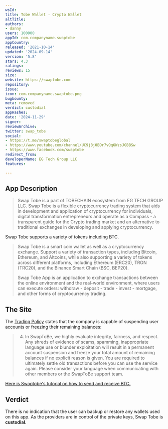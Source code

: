 ```yaml
---
wsId: 
title: Tobe Wallet - Crypto Wallet
altTitle: 
authors:
- danny
users: 100000
appId: com.companyname.swaptobe
appCountry: 
released: '2021-10-14'
updated: '2024-09-14'
version: '5.8'
stars: 4.3
ratings: 
reviews: 15
size: 
website: https://swaptobe.com
repository: 
issue: 
icon: com.companyname.swaptobe.png
bugbounty: 
meta: removed
verdict: custodial
appHashes: 
date: '2024-11-29'
signer: 
reviewArchive: 
twitter: swap_tobe
social:
- https://t.me/swaptobeglobal
- https://www.youtube.com/channel/UC9jBj0BDr7vQq6WzsJGBBSw
- https://www.facebook.com/swaptobe
redirect_from: 
developerName: EG Tech Group LLC
features: 

---
```


## App Description

> Swap Tobe is a part of TOBECHAIN ​​ecosystem from EG TECH GROUP LLC. Swap Tobe is a flexible cryptocurrency trading system that aids in development and application of cryptocurrency for individuals, digital transformation entrepreneurs and operate as a Compass - a transparent guide for the Crypto trading market and an alternative to traditional exchanges in developing and applying cryptocurrency.

Swap Tobe supports a variety of tokens including BTC.

> Swap Tobe is a smart coin wallet as well as a cryptocurrency exchange. Support a variety of transaction types, including Bitcoin, Ethereum, and Altcoins, while also supporting a variety of tokens across different platforms, including Ethereum (ERC20), TRON (TRC20), and the Binance Smart Chain (BSC, BEP20).
>
> Swap Tobe App is an application to exchange transactions between the online environment and the real-world environment, where users can execute orders: withdraw - deposit - trade - invest - mortgage, and other forms of cryptocurrency trading.

## The Site

The [Trading Policy](https://swaptobe.com/LegalPolicy) states that the company is capable of suspending user accounts or freezing their remaining balances:

>  4. In SwapToBe, we highly evaluate integrity, fairness, and respect. Any shreds of evidence of scams, spamming, inappropriate language use or blunder exploitation will result in a permanent account suspension and freeze your total amount of remaining balances if no explicit reason is given. You are required to ultimately settle old transactions before you can use the service again. Please consider your language when communicating with other members or the SwapToBe support team.

[Here is Swaptobe's tutorial on how to send and receive BTC.](https://www.youtube.com/watch?v=CMG45wmp8Is)

## Verdict

There is no indication that the user can backup or restore any wallets used on this app. As the providers are in control of the private keys, Swap Tobe is **custodial.**


